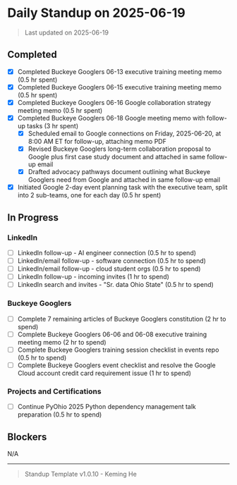 # Daily Standup on 2025-06-19

> Last updated on 2025-06-19

## Completed

- [x] Completed Buckeye Googlers 06-13 executive training meeting memo (0.5 hr spent)
- [x] Completed Buckeye Googlers 06-15 executive training meeting memo (0.5 hr spent)
- [x] Completed Buckeye Googlers 06-16 Google collaboration strategy meeting memo (0.5 hr spent)
- [x] Completed Buckeye Googlers 06-18 Google meeting memo with follow-up tasks (3 hr spent)
  - [x] Scheduled email to Google connections on Friday, 2025-06-20, at 8:00 AM ET for follow-up, attaching memo PDF
  - [x] Revised Buckeye Googlers long-term collaboration proposal to Google plus first case study document and attached in same follow-up email
  - [x] Drafted advocacy pathways document outlining what Buckeye Googlers need from Google and attached in same follow-up email
- [x] Initiated Google 2-day event planning task with the executive team, split into 2 sub-teams, one for each day (0.5 hr spent)

## In Progress

### LinkedIn

- [ ] LinkedIn follow-up - AI engineer connection (0.5 hr to spend)
- [ ] LinkedIn/email follow-up - software connection (0.5 hr to spend)
- [ ] LinkedIn/email follow-up - cloud student orgs (0.5 hr to spend)
- [ ] LinkedIn follow-up - incoming invites (1 hr to spend)
- [ ] LinkedIn search and invites - "Sr. data Ohio State" (0.5 hr to spend)

### Buckeye Googlers

- [ ] Complete 7 remaining articles of Buckeye Googlers constitution (2 hr to spend)
- [ ] Complete Buckeye Googlers 06-06 and 06-08 executive training meeting memo (2 hr to spend)
- [ ] Complete Buckeye Googlers training session checklist in events repo (0.5 hr to spend)
- [ ] Complete Buckeye Googlers event checklist and resolve the Google Cloud account credit card requirement issue (1 hr to spend)

### Projects and Certifications

- [ ] Continue PyOhio 2025 Python dependency management talk preparation (0.5 hr to spend)

## Blockers

N/A

---

> Standup Template v1.0.10 - Keming He

